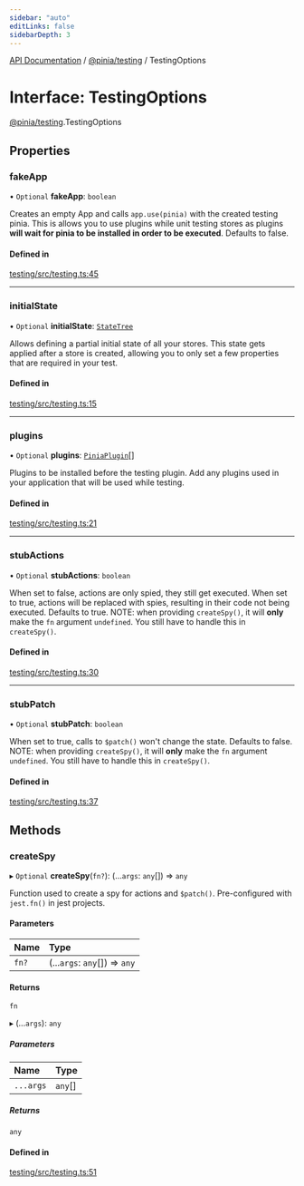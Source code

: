 ```yaml
---
sidebar: "auto"
editLinks: false
sidebarDepth: 3
---
```


[API Documentation](../index.md) / [@pinia/testing](../modules/pinia_testing.md) / TestingOptions

# Interface: TestingOptions

[@pinia/testing](../modules/pinia_testing.md).TestingOptions

## Properties

### fakeApp

• `Optional` **fakeApp**: `boolean`

Creates an empty App and calls `app.use(pinia)` with the created testing
pinia. This is allows you to use plugins while unit testing stores as
plugins **will wait for pinia to be installed in order to be executed**.
Defaults to false.

#### Defined in

[testing/src/testing.ts:45](https://github.com/posva/pinia/blob/46c50b2/packages/testing/src/testing.ts#L45)

___

### initialState

• `Optional` **initialState**: [`StateTree`](../modules/pinia.md#statetree)

Allows defining a partial initial state of all your stores. This state gets applied after a store is created,
allowing you to only set a few properties that are required in your test.

#### Defined in

[testing/src/testing.ts:15](https://github.com/posva/pinia/blob/46c50b2/packages/testing/src/testing.ts#L15)

___

### plugins

• `Optional` **plugins**: [`PiniaPlugin`](pinia.PiniaPlugin.md)[]

Plugins to be installed before the testing plugin. Add any plugins used in
your application that will be used while testing.

#### Defined in

[testing/src/testing.ts:21](https://github.com/posva/pinia/blob/46c50b2/packages/testing/src/testing.ts#L21)

___

### stubActions

• `Optional` **stubActions**: `boolean`

When set to false, actions are only spied, they still get executed. When
set to true, actions will be replaced with spies, resulting in their code
not being executed. Defaults to true. NOTE: when providing `createSpy()`,
it will **only** make the `fn` argument `undefined`. You still have to
handle this in `createSpy()`.

#### Defined in

[testing/src/testing.ts:30](https://github.com/posva/pinia/blob/46c50b2/packages/testing/src/testing.ts#L30)

___

### stubPatch

• `Optional` **stubPatch**: `boolean`

When set to true, calls to `$patch()` won't change the state. Defaults to
false. NOTE: when providing `createSpy()`, it will **only** make the `fn`
argument `undefined`. You still have to handle this in `createSpy()`.

#### Defined in

[testing/src/testing.ts:37](https://github.com/posva/pinia/blob/46c50b2/packages/testing/src/testing.ts#L37)

## Methods

### createSpy

▸ `Optional` **createSpy**(`fn?`): (...`args`: `any`[]) => `any`

Function used to create a spy for actions and `$patch()`. Pre-configured
with `jest.fn()` in jest projects.

#### Parameters

| Name | Type |
| :------ | :------ |
| `fn?` | (...`args`: `any`[]) => `any` |

#### Returns

`fn`

▸ (...`args`): `any`

##### Parameters

| Name | Type |
| :------ | :------ |
| `...args` | `any`[] |

##### Returns

`any`

#### Defined in

[testing/src/testing.ts:51](https://github.com/posva/pinia/blob/46c50b2/packages/testing/src/testing.ts#L51)

